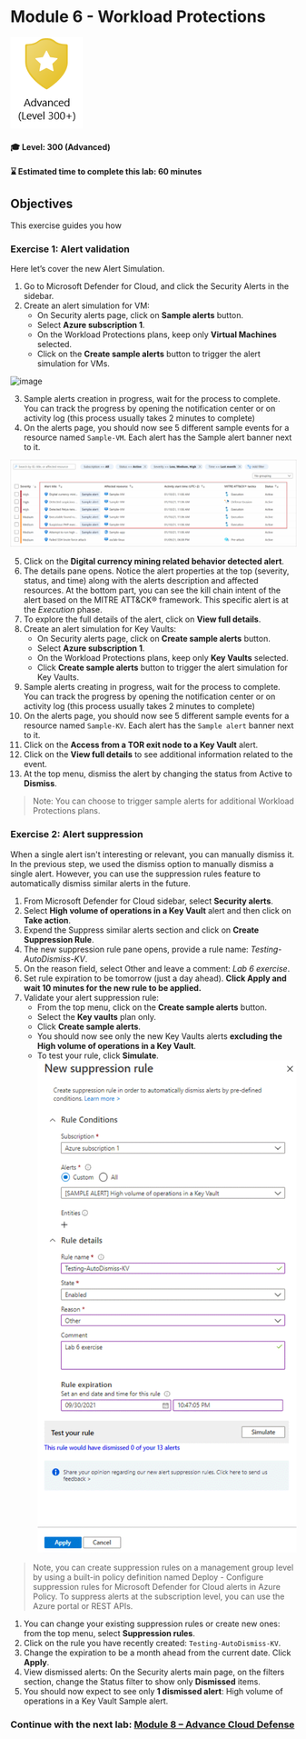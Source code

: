 # Module 6 - Workload Protections

<p align="left"><img src="../Images/asc-labs-advanced.gif?raw=true"></p>

#### 🎓 Level: 300 (Advanced)
#### ⌛ Estimated time to complete this lab: 60 minutes

## Objectives
This exercise guides you how

### Exercise 1: Alert validation

Here let’s cover the new Alert Simulation.

1.	Go to Microsoft Defender for Cloud, and click the Security Alerts in the sidebar.
2.	Create an alert simulation for VM:
    - On Security alerts page, click on **Sample alerts** button.
    - Select **Azure subscription 1**.
    - On the Workload Protections plans, keep only **Virtual Machines** selected.
    - Click on the **Create sample alerts** button to trigger the alert simulation for VMs.

![image](https://user-images.githubusercontent.com/107466978/221429666-c5c4d600-e2fe-4345-aff1-2d4396e5d99a.png)


3.	Sample alerts creation in progress, wait for the process to complete. You can track the progress by opening the notification center or on activity log (this process usually takes 2 minutes to complete)
4.	On the alerts page, you should now see 5 different sample events for a resource named `Sample-VM`. Each alert has the Sample alert banner next to it.

![View sample virtual machine security alerts](../Images/asc-view-sample-security-alerts-vm.gif?raw=true)

5.	Click on the **Digital currency mining related behavior detected alert**.
6.	The details pane opens. Notice the alert properties at the top (severity, status, and time) along with the alerts description and affected resources. At the bottom part, you can see the kill chain intent of the alert based on the MITRE ATT&CK® framework. This specific alert is at the *Execution* phase.
7.	To explore the full details of the alert, click on **View full details**.
8.	Create an alert simulation for Key Vaults:
    - On Security alerts page, click on **Create sample alerts** button.
    - Select **Azure subscription 1**.
    - On the Workload Protections plans, keep only **Key Vaults** selected.
    - Click **Create sample alerts** button to trigger the alert simulation for Key Vaults.
9.	Sample alerts creating in progress, wait for the process to complete. You can track the progress by opening the notification center or on activity log (this process usually takes 2 minutes to complete)
10.	On the alerts page, you should now see 5 different sample events for a resource named `Sample-KV`. Each alert has the `Sample alert` banner next to it.
11.	Click on the **Access from a TOR exit node to a Key Vault** alert.
12.	Click on the **View full details** to see additional information related to the event.
13.	At the top menu, dismiss the alert by changing the status from Active to **Dismiss**.

> Note: You can choose to trigger sample alerts for additional Workload Protections plans.

### Exercise 2: Alert suppression

When a single alert isn't interesting or relevant, you can manually dismiss it.
In the previous step, we used the dismiss option to manually dismiss a single alert. However, you can use the suppression rules feature to automatically dismiss similar alerts in the future.

1.	From Microsoft Defender for Cloud sidebar, select **Security alerts**.
2.	Select **High volume of operations in a Key Vault** alert and then click on **Take action**.
3.	Expend the Suppress similar alerts section and click on **Create Suppression Rule**.
4.	The new suppression rule pane opens, provide a rule name: *Testing-AutoDismiss-KV*.
5.	On the reason field, select Other and leave a comment: *Lab 6 exercise*.
6.	Set rule expiration to be tomorrow (just a day ahead). **Click Apply and wait 10 minutes for the new rule to be applied.**
7.	Validate your alert suppression rule:
    - From the top menu, click on the **Create sample alerts** button.
    - Select the **Key vaults** plan only.
    - Click **Create sample alerts**.
    - You should now see only the new Key Vaults alerts **excluding the High volume of operations in a Key Vault**.
    - To test your rule, click **Simulate**.
![](../Images/lab6suprule.gif?raw=true)


> Note, you can create suppression rules on a management group level by using a built-in policy definition named Deploy - Configure suppression rules for Microsoft Defender for Cloud alerts in Azure Policy. To suppress alerts at the subscription level, you can use the Azure portal or REST APIs.

1. You can change your existing suppression rules or create new ones: from the top menu, select **Suppression rules**. 
2. Click on the rule you have recently created: `Testing-AutoDismiss-KV`.
3.  Change the expiration to be a month ahead from the current date. Click **Apply**.
4.  View dismissed alerts: On the Security alerts main page, on the filters section, change the Status filter to show only **Dismissed** items.
5.  You should now expect to see only **1 dismissed alert**: High volume of operations in a Key Vault Sample alert.


### Continue with the next lab: [Module 8 – Advance Cloud Defense](../Modules/Module-8-Advance-Cloud-Defense.md)
